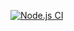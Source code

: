 [![Node.js CI](https://github.com/Mohamed9770/back-end-unit-testing/actions/workflows/node.js.yml/badge.svg)](https://github.com/Mohamed9770/back-end-unit-testing/actions/workflows/node.js.yml)
